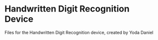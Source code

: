 # Handwritten Digit Recognition Device
Files for the Handwritten Digit Recognition device, created by Yoda Daniel
